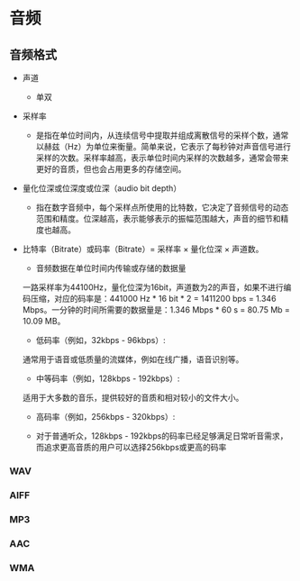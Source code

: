 # 音频

## 音频格式

* 声道
  * 单双
* 采样率
  * 是指在单位时间内，从连续信号中提取并组成离散信号的采样个数，通常以赫兹（Hz）为单位来衡量。简单来说，它表示了每秒钟对声音信号进行采样的次数。采样率越高，表示单位时间内采样的次数越多，通常会带来更好的音质，但也会占用更多的存储空间。
* 量化位深或位深度或位深（audio bit depth）
  * 指在数字音频中，每个采样点所使用的比特数，它决定了音频信号的动态范围和精度。位深越高，表示能够表示的振幅范围越大，声音的细节和精度也越高。

* 比特率（Bitrate）或码率（Bitrate）= 采样率 × 量化位深 × 声道数。
    * 音频数据在单位时间内传输或存储的数据量

    一路采样率为44100Hz，量化位深为16bit，声道数为2的声音，如果不进行编码压缩，对应的码率是：441000 Hz * 16 bit * 2 = 1411200 bps = 1.346 Mbps。一分钟的时间所需要的数据量是：1.346 Mbps * 60 s = 80.75 Mb = 10.09 MB。

    * 低码率（例如，32kbps - 96kbps）:

    通常用于语音或低质量的流媒体，例如在线广播，语音识别等。
    * 中等码率（例如，128kbps - 192kbps）:

    适用于大多数的音乐，提供较好的音质和相对较小的文件大小。
    * 高码率（例如，256kbps - 320kbps）:

    * 对于普通听众，128kbps - 192kbps的码率已经足够满足日常听音需求，而追求更高音质的用户可以选择256kbps或更高的码率

### WAV

### AIFF

### MP3

### AAC

### WMA
